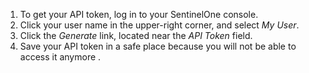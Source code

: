 1. To get your API token, log in to your SentinelOne console.
2. Click your user name in the upper-right corner, and select *My User*.
3. Click the *Generate* link, located near the *API Token* field.
4. Save your API token in a safe place because you will not be able to access it anymore .